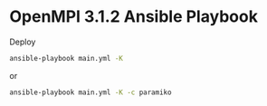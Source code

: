 # OpenMPI 3.1.2 Ansible Playbook

Deploy

```sh
ansible-playbook main.yml -K
```

or 

```sh
ansible-playbook main.yml -K -c paramiko 
```
